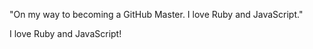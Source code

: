 
"On my way to becoming a GitHub Master. I love Ruby and JavaScript." 

I love Ruby and JavaScript!

